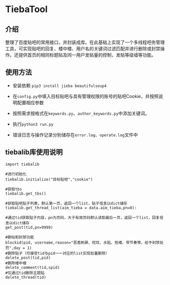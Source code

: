 # TiebaTool
## 介绍
整理了百度贴吧的常用接口，并封装成库。在此基础上实现了一个多线程吧务管理工具，可实现贴吧的回复、楼中楼、用户名的关键词过滤匹配并进行删除或封禁操作。还提供首页的相同标题贴及同一用户发贴量的控制，发贴等级墙等功能。

## 使用方法
* 安装依赖 `pip3 install jieba beautifulsoup4`

* 在`config.py`中填入目标贴吧与具有管理权限的账号的贴吧Cookie，并按照说明配置相应参数

* 按照需求按格式在`keywords.py`、`author_keywords.py`中添加关键词。

* 执行`python3 run.py`

* 错误日志与操作记录分别储存在`error.log`、`operate.log`文件中

## tiebalib库使用说明
```
import tiebalib

#进行初始化
tiebalib.initialize("目标贴吧","cookie")

#获取tbs
tiebalib.get_tbs()

#获取贴吧贴子列表，默认第一页，返回一个list，贴子信息以dict储存
tiebalib.get_thread_list(aim_tieba = data.aim_tieba,pn=0):

#通过tid获取贴子内容，pn为页码，大于有效页码默认读取最后一页，返回一个list，回复信息以dict储存
get_post(tid,pn=9999)

#删帖和封禁功能
blockid(pid, username,reason="恶意刷屏、挖坟、水贴、抢楼、带节奏等，给予封禁处罚",day = 1)
#删除贴子（可接受tid与pid一一对应的list实现批量删除）
delete_post(tid,pid)
#删除楼中楼
delete_comment(tid,spid)
#仅通过tid删除主题贴
delete_thread(tid)
```
